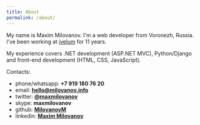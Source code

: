 ```yaml
---
title: About
permalink: /about/
---
```


My name is Maxim Milovanov. I'm a web developer from Voronezh, Russia. I've been working at [ivelum](https://ivelum.com/) for 11 years.

My experience covers .NET development (ASP.NET MVC), Python/Django and front-end development (HTML, CSS, JavaScript).

Contacts:

* phone/whatsapp: **+7 919 180 76 20**
* email: **[hello@milovanov.info](mailto:hello@milovanov.info)**
* twitter: **[@maxmilovanov](https://twitter.com/maxmilovanov)**
* skype: **maxmilovanov**
* github: **[MilovanovM](https://github.com/MilovanovM)**
* linkedin: **[Maxim Milovanov](https://ru.linkedin.com/in/maxim-milovanov-445686117)**
